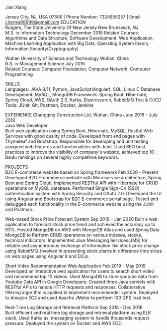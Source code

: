  Jian Xiang

Jersey City, NJ, USA 07306  | Phone Number: 7324855257 | Email: charles08699@gmail.com
EDUCATION                                                                   
Rutgers, The State University Of New Jersey                                    		 New Brunswick, NJ                                                                                                  
M.S. in Information Technology                                                                       	       December 2019
Related Courses: Algorithms and Data Structure, Software Development, Web Application, Machine Learning Application with Big Data, Operating System theory, Information Security(Cryptography)
                                        
Wuhan University of Science and Technology                                                                      Wuhan, China    
B.S. in Management Science                                                                                                            July 2016                 
Related Courses: Computer Foundation, Computer Network, Computer Programming 

SKILLS                                                                
Languages: JAVA 8/11, Python, JavaScript(Angular), SQL, Linux C
Database Development: MySQL, MongoDB
Framework: Spring Boot, Hibernate, Spring Cloud, AWS, OAuth 2.0, Kafka, Elasticsearch, RabbitMQ
Test & CI/CD Tools: JUnit, Git, Postman, Docker, Jenkins

EXPERIENCE
Changqing Construction Ltd, Wuhan, China				            June 2016 - July 2018	 
Java Web Developer	
Built web application using Spring Boot, Hibernate, MySQL, Restful Web Services with good quality of code.
Developed front end pages with Thymeleaf and Bootstrap.
Responsible for developing and unit testing assigned web features and functionalities with Junit.
Used SEO best practices to improve the visibility of company's website, achieved top 10 Baidu rankings on several highly competitive keywords.

PROJECTS                                                                   
B2C E-commerce website based on Spring framework              	            		   Feb 2020 - Present
Developed B2C E-commerce website with Microservice architecture, Spring Boot and Spring Cloud.
Implemented RESTful API with Hibernate for CRUD operations on MySQL database.
Performed Single Sign-On (SSO) authentication system with Spring Security and OAuth 2.0.
Developed the UI using Angular and Bootstrap for B2C E-commerce portal page.
Tested and debugged each functionality in the E-commerce website using the JUnit and Postman. 

Web-based Stock Price Forecast System                 		       		 Sep 2019 – Jan 2020
Built a web application to forecast stock price trend and achieved the accuracy up to 93%.
Hosted MongoDB on AWS with MongoDB Atlas  and used Spring Data MongoDB to Perform CRUD operations on various indexes, stocks, technical indicators.
Implemented Java Messaging Services(JMS) for reliable and asynchronous exchange of information like stock price change using RabbitMQ.
Involved in presenting stock charts in difference time slices on web pages using Angular 8 and D3.js.

Short Video Recommendation Web Application 				             Feb 2019 - May 2019
Developed an interactive web application for users to search short video and recommend top 10 videos.
Used MongoDB to store youtube data from Youtube Data API in Google Developers.
Created three Java servlets with RESTful APIs to handle HTTP requests and responses. 
Collaborative filtering algorithm is applied to implement recommender system.
Deployed to Amazon EC2 and used Apache JMeter to perform 100 QPS load test. 

Real-Time Log Storage and Retrieval Platform 	                		            Sep 2018  - Dec 2018	
Built efficient and real time log storage and retrieval platform using ELK stack.
Used Kafka as  messaging system to handle thousands request pressure.
Deployed the system on Docker and AWS EC2.
